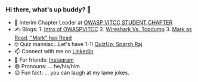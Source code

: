 ### Hi there, what's up buddy? 👋

- 🧔 Interim Chapter Leader at [OWASP VITCC STUDENT CHAPTER](http://owaspvit.com/)
- ✍ Blogs:
        1. [Intro of OWASPVITCC](https://medium.owaspvit.com/about-owasp-vitcc-897bfd2d0841)
        2. [Wireshark Vs. Tcpdump](https://blog.owaspvit.com/2021/01/wireshark-vs-tcpdump.html)
        3. [Mark as Read, "Mark" has Read](https://sparshraj.medium.com/mark-as-read-mark-has-read-8ee5cf349f5c)
- 🤓 Quiz manniac...Let's have 1-1! [QuizUp: Sparsh Raj](https://www.quizup.com/)
- 📫 Connect with me on [LinkedIn](https://www.linkedin.com/in/sparsh-raj-sr2610)
- 👻 For friends: [Instagram](https://www.instagram.com/sparsshhhh_/)
- 😄 Pronouns: ... he/his/him
- 😉 Fun fact: ... you can laugh at my lame jokes.

